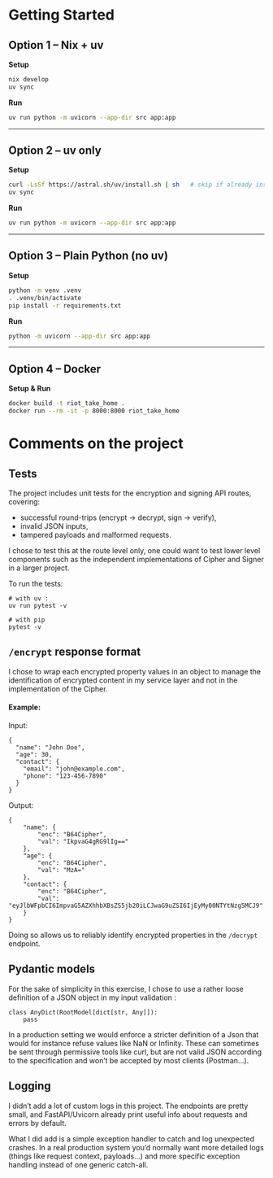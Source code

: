 # Getting Started

## Option 1 – **Nix + uv**
**Setup**
```bash
nix develop
uv sync
```

**Run**
```bash
uv run python -m uvicorn --app-dir src app:app
```

---

## Option 2 – **uv only**
**Setup**
```bash
curl -LsSf https://astral.sh/uv/install.sh | sh   # skip if already installed
uv sync
```

**Run**
```bash
uv run python -m uvicorn --app-dir src app:app
```

---

## Option 3 – **Plain Python (no uv)**
**Setup**
```bash
python -m venv .venv
. .venv/bin/activate
pip install -r requirements.txt
```

**Run**
```bash
python -m uvicorn --app-dir src app:app
```

---

## Option 4 – **Docker**
**Setup & Run**
```bash
docker build -t riot_take_home .
docker run --rm -it -p 8000:8000 riot_take_home
```

# Comments on the project
## Tests

The project includes unit tests for the encryption and signing API routes, covering:
- successful round-trips (encrypt → decrypt, sign → verify),
- invalid JSON inputs,
- tampered payloads and malformed requests.

I chose to test this at the route level only, one could want to test lower level components such as
the independent implementations of Cipher and Signer in a larger project.

To run the tests:
```
# with uv :
uv run pytest -v

# with pip
pytest -v
```

## `/encrypt` response format
I chose to wrap each encrypted property values in an object to manage the identification of encrypted content in my service layer and 
not in the implementation of the Cipher. 

#### Example:
Input:
```
{
  "name": "John Doe",
  "age": 30,
  "contact": {
    "email": "john@example.com",
    "phone": "123-456-7890"
  }
}
```

Output:
```
{
    "name": {
        "enc": "B64Cipher",
        "val": "IkpvaG4gRG9lIg=="
    },
    "age": {
        "enc": "B64Cipher",
        "val": "MzA="
    },
    "contact": {
        "enc": "B64Cipher",
        "val": "eyJlbWFpbCI6ImpvaG5AZXhhbXBsZS5jb20iLCJwaG9uZSI6IjEyMy00NTYtNzg5MCJ9"
    }
}
```

Doing so allows us to reliably identify encrypted properties in the `/decrypt` endpoint.

## Pydantic models
For the sake of simplicity in this exercise, I chose to use a rather loose definition of a JSON object in my input validation :

```
class AnyDict(RootModel[dict[str, Any]]):
    pass
```
In a production setting we would enforce a stricter definition of a Json that would for instance refuse values like NaN or Infinity.
These can sometimes be sent through permissive tools like curl,
but are not valid JSON according to the specification and won’t be accepted by most clients (Postman...).

## Logging

I didn’t add a lot of custom logs in this project. The endpoints are pretty small,
and FastAPI/Uvicorn already print useful info about requests and errors by default.

What I did add is a simple exception handler to catch and log unexpected crashes.
In a real production system you’d normally want more detailed logs (things like
request context, payloads...) and more specific exception handling instead of one generic catch-all.

